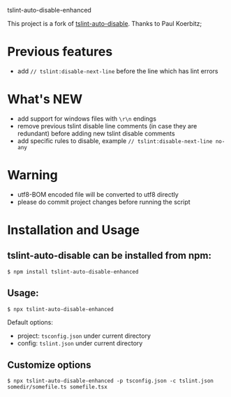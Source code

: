 tslint-auto-disable-enhanced

This project is a fork of [tslint-auto-disable](https://github.com/paulkoerbitz/tslint-auto-disable). Thanks to Paul Koerbitz;

# Previous features

- add `// tslint:disable-next-line` before the line which has lint errors

# What's NEW 

- add support for windows files with `\r\n` endings
- remove previous tslint disable line comments (in case they are redundant) before adding new tslint disable comments
- add specific rules to disable, example `// tslint:disable-next-line no-any`

# Warning

- utf8-BOM encoded file will be converted to utf8 directly
- please do commit project changes before running the script

# Installation and Usage

## tslint-auto-disable can be installed from npm:

```$ npm install tslint-auto-disable-enhanced```

## Usage: 

```$ npx tslint-auto-disable-enhanced```

Default options:
- project: `tsconfig.json` under current directory
- config: `tslint.json` under current directory

## Customize options

```$ npx tslint-auto-disable-enhanced -p tsconfig.json -c tslint.json somedir/somefile.ts somefile.tsx```
